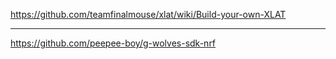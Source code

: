 https://github.com/teamfinalmouse/xlat/wiki/Build-your-own-XLAT

--------

https://github.com/peepee-boy/g-wolves-sdk-nrf
